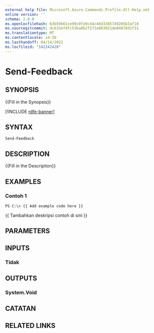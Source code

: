```yaml
---
external help file: Microsoft.Azure.Commands.Profile.dll-Help.xml
online version: ''
schema: 2.0.0
ms.openlocfilehash: 63b59b61ce99c0fa9c44c46d3385749205b3af10
ms.sourcegitcommit: dcb33efdfc53ba0b2f271e883021de84878d1f31
ms.translationtype: MT
ms.contentlocale: id-ID
ms.lasthandoff: 04/14/2022
ms.locfileid: "142242428"
---
```

# Send-Feedback

## SYNOPSIS
{{Fill in the Synopsis}}

[!INCLUDE [rdfe-banner](../../includes/rdfe-banner.md)]

## SYNTAX

```
Send-Feedback
```

## DESCRIPTION
{{Fill in the Description}}

## EXAMPLES

### Contoh 1
```
PS C:\> {{ Add example code here }}
```

{{ Tambahkan deskripsi contoh di sini }}

## PARAMETERS

## INPUTS

### Tidak


## OUTPUTS

### System.Void


## CATATAN

## RELATED LINKS

